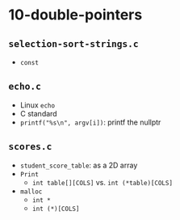 # 10-double-pointers

## `selection-sort-strings.c`

- `const`

## `echo.c`

- Linux `echo`
- C standard
- `printf("%s\n", argv[i])`: printf the nullptr

## `scores.c`

- `student_score_table`: as a 2D array
- `Print`
  - `int table[][COLS]` vs. `int (*table)[COLS]`
- `malloc`
  - `int *`
  - `int (*)[COLS]`